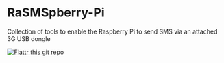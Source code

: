 RaSMSpberry-Pi
==============

Collection of tools to enable the Raspberry Pi to send SMS via an attached 3G USB dongle

[![Flattr this git repo](http://api.flattr.com/button/flattr-badge-large.png)](https://flattr.com/submit/auto?user_id=edent42&url=https://github.com/edent/RaSMSpberry-Pi&title=RaSMSpberry-Pi&language=&tags=github&category=software) 
